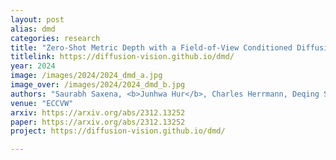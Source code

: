 ```yaml
---
layout: post
alias: dmd
categories: research
title: "Zero-Shot Metric Depth with a Field-of-View Conditioned Diffusion Model"
titlelink: https://diffusion-vision.github.io/dmd/
year: 2024
image: /images/2024/2024_dmd_a.jpg
image_over: /images/2024/2024_dmd_b.jpg
authors: "Saurabh Saxena, <b>Junhwa Hur</b>, Charles Herrmann, Deqing Sun, and David J. Fleet"
venue: "ECCVW"
arxiv: https://arxiv.org/abs/2312.13252
paper: https://arxiv.org/abs/2312.13252
project: https://diffusion-vision.github.io/dmd/

---
```

